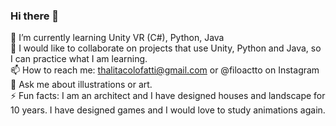 ### Hi there 👋

🌱 I’m currently learning Unity VR (C#), Python, Java </br>
👯 I would like to collaborate on projects that use Unity, Python and Java, so I can practice what I am learning.</br>
📫 How to reach me: thalitacolofatti@gmail.com or @filoactto on Instagram</br>
💬 Ask me about illustrations or art. </br>
⚡ Fun facts: I am an architect and I have designed houses and landscape for 10 years. I have designed games and I would love to study animations again.
<!--
**thalitacolofatti/thalitacolofatti** is a ✨ _special_ ✨ repository because its `README.md` (this file) appears on your GitHub profile.
